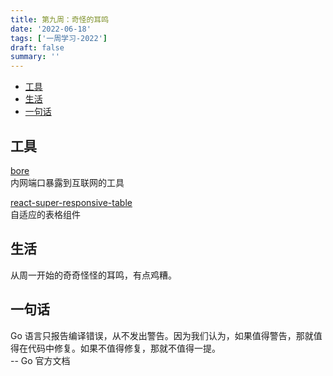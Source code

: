 ```yaml
---
title: 第九周：奇怪的耳鸣
date: '2022-06-18'
tags: ['一周学习-2022']
draft: false
summary: ''
---
```


- [工具](#工具)
- [生活](#生活)
- [一句话](#一句话)

## 工具

[bore](https://github.com/ekzhang/bore)  
内网端口暴露到互联网的工具

[react-super-responsive-table](https://github.com/coston/react-super-responsive-table)  
自适应的表格组件

## 生活

从周一开始的奇奇怪怪的耳鸣，有点鸡糟。

## 一句话

Go 语言只报告编译错误，从不发出警告。因为我们认为，如果值得警告，那就值得在代码中修复。如果不值得修复，那就不值得一提。  
-- Go 官方文档

